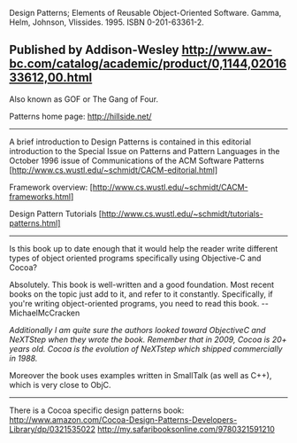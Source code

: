 Design Patterns; Elements of Reusable Object-Oriented Software. Gamma, Helm, Johnson, Vlissides. 1995. ISBN 0-201-63361-2.

Published by Addison-Wesley
http://www.aw-bc.com/catalog/academic/product/0,1144,0201633612,00.html
----
Also known as GOF or The Gang of Four.


Patterns home page:  http://hillside.net/

----

A brief introduction to Design Patterns is contained in this editorial introduction to the Special Issue on Patterns and Pattern Languages in the October 1996 issue of Communications of the ACM
Software Patterns [http://www.cs.wustl.edu/~schmidt/CACM-editorial.html]

Framework overview:  [http://www.cs.wustl.edu/~schmidt/CACM-frameworks.html]

Design Pattern Tutorials [http://www.cs.wustl.edu/~schmidt/tutorials-patterns.html]

----

Is this book up to date enough that it would help the reader write different types of object oriented programs specifically using Objective-C and Cocoa?

Absolutely. This book is well-written and a good foundation. Most recent books on the topic just add to it, and refer to it constantly. Specifically, if you're writing object-oriented programs, you need to read this book. -- MichaelMcCracken

*Additionally I am quite sure the authors looked toward ObjectiveC and NeXTStep when they wrote the book. Remember that in 2009, Cocoa is 20+ years old.  Cocoa is the evolution of NeXTstep which shipped commercially in 1988.*

Moreover the book uses examples written in SmallTalk (as well as C++), which is very close to ObjC.

----

There is a Cocoa specific design patterns book: 
http://www.amazon.com/Cocoa-Design-Patterns-Developers-Library/dp/0321535022
http://my.safaribooksonline.com/9780321591210
